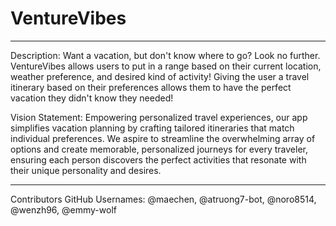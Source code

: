 # VentureVibes
-------------------------------------------

Description: 
Want a vacation, but don't know where to go? Look no further. VentureVibes allows users to put in a range based on their current location, weather preference, and desired kind of activity! Giving the user a travel itinerary based on their preferences allows them to have the perfect vacation they didn't know they needed! 

Vision Statement: 
Empowering personalized travel experiences, our app simplifies vacation planning by crafting tailored itineraries that match individual preferences. We aspire to streamline the overwhelming array of options and create memorable, personalized journeys for every traveler, ensuring each person discovers the perfect activities that resonate with their unique personality and desires.

---------------------------------------------
Contributors GitHub Usernames: @maechen, @atruong7-bot, @noro8514, @wenzh96, @emmy-wolf
